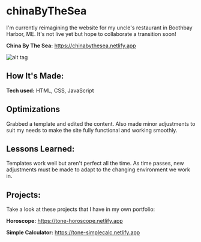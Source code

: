 # chinaByTheSea
I'm currently reimagining the website for my uncle's restaurant in Boothbay Harbor, ME. It's not live yet but hope to collaborate a transition soon!

**China By The Sea:** https://chinabythesea.netlify.app

![alt tag](http://placecorgi.com/1200/650)

## How It's Made:

**Tech used:** HTML, CSS, JavaScript

## Optimizations
Grabbed a template and edited the content. Also made minor adjustments to suit my needs to make the site fully functional and working smoothly.

## Lessons Learned:

Templates work well but aren't perfect all the time. As time passes, new adjustments must be made to adapt to the changing environment we work in.

## Projects:
Take a look at these projects that I have in my own portfolio:

**Horoscope:** https://tone-horoscope.netlify.app

**Simple Calculator:** https://tone-simplecalc.netlify.app
